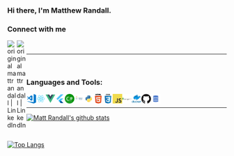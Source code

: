 ### Hi there, I'm Matthew Randall.

### Connect with me
[<img align="left" alt="originalmattrandall | LinkedIn" width="22px" src="https://cdn.jsdelivr.net/npm/simple-icons@v3/icons/linkedin.svg"/>][linkedin]
[<img align="left" alt="originalmattrandall | LinkedIn" width="22px" src="https://cdn.jsdelivr.net/npm/simple-icons@v3/icons/instagram.svg"/>][instagram]

<br />

---

<br />

### Languages and Tools:
<img align="left" alt="originalmattrandall | VSCode" width="22px" src="https://raw.githubusercontent.com/github/explore/80688e429a7d4ef2fca1e82350fe8e3517d3494d/topics/visual-studio-code/visual-studio-code.png" />
<img align="left" alt="originalmattrandall | REACT" width="22px" src="https://raw.githubusercontent.com/github/explore/80688e429a7d4ef2fca1e82350fe8e3517d3494d/topics/react/react.png" />
<img align="left" alt="originalmattrandall | VUE" width="22px" src="https://raw.githubusercontent.com/github/explore/80688e429a7d4ef2fca1e82350fe8e3517d3494d/topics/vue/vue.png" />
<img align="left" alt="originalmattrandall | Flutter" width="22px" src="https://raw.githubusercontent.com/github/explore/80688e429a7d4ef2fca1e82350fe8e3517d3494d/topics/flutter/flutter.png" />
<img align="left" alt="originalmattrandall | C Sharp" width="22px" src="https://raw.githubusercontent.com/github/explore/80688e429a7d4ef2fca1e82350fe8e3517d3494d/topics/csharp/csharp.png" />
<img align="left" alt="originalmattrandall | Java" width="22px" src="https://raw.githubusercontent.com/github/explore/80688e429a7d4ef2fca1e82350fe8e3517d3494d/topics/java/java.png" />
<img align="left" alt="originalmattrandall | C Sharp" width="22px" src="https://raw.githubusercontent.com/github/explore/80688e429a7d4ef2fca1e82350fe8e3517d3494d/topics/python/python.png" />
<img align="left" alt="originalmattrandall | HTML5" width="22px" src="https://raw.githubusercontent.com/github/explore/80688e429a7d4ef2fca1e82350fe8e3517d3494d/topics/html/html.png" />
<img align="left" alt="originalmattrandall | CSS" width="22px" src="https://raw.githubusercontent.com/github/explore/80688e429a7d4ef2fca1e82350fe8e3517d3494d/topics/css/css.png" />
<img align="left" alt="originalmattrandall | JAVASCRIPT" width="22px" src="https://raw.githubusercontent.com/github/explore/80688e429a7d4ef2fca1e82350fe8e3517d3494d/topics/javascript/javascript.png" />
<img align="left" alt="originalmattrandall | MONGODB" width="22px" src="https://raw.githubusercontent.com/github/explore/80688e429a7d4ef2fca1e82350fe8e3517d3494d/topics/mongodb/mongodb.png" />
<img align="left" alt="originalmattrandall | DOCKER" width="22px" src="https://raw.githubusercontent.com/github/explore/80688e429a7d4ef2fca1e82350fe8e3517d3494d/topics/docker/docker.png" />
<img align="left" alt="originalmattrandall | GITHUB" width="22px" src="https://raw.githubusercontent.com/github/explore/78df643247d429f6cc873026c0622819ad797942/topics/github/github.png" />
<img align="left" alt="originalmattrandall | SQL" width="22px" src="https://raw.githubusercontent.com/github/explore/80688e429a7d4ef2fca1e82350fe8e3517d3494d/topics/sql/sql.png" />

<br />

---

[![Matt Randall's github stats](https://github-readme-stats.vercel.app/api?username=originalmattrandall&theme=radical&count_private=true)](https://github.com/originalmattrandall/github-readme-stats)

<br />

[![Top Langs](https://github-readme-stats.vercel.app/api/top-langs/?username=originalmattrandall&theme=radical)](https://github.com/originalmattrandall/github-readme-stats)




[linkedin]: https://www.linkedin.com/in/matt-randall/
[instagram]: https://www.instagram.com/developer.matt/
